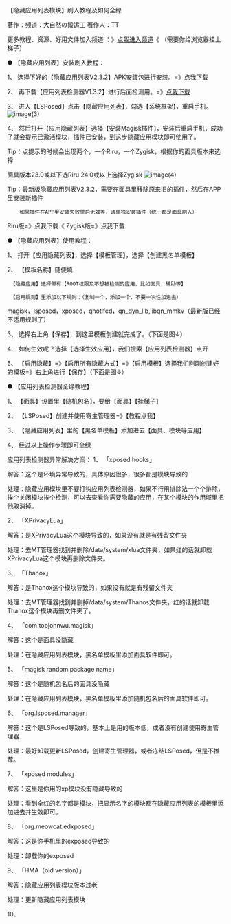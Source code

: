 【隐藏应用列表模块】刷入教程及如何全绿

著作：频道：大自然の搬运工   著作人：TT

更多教程、资源、好用文件加入频道 ：》[点我进入频道](https://t.me/banyun12138)《  （需要你给浏览器挂上梯子）

● 【隐藏应用列表】安装刷入教程：

1、 选择下好的【隐藏应用列表V2.3.2】APK安装包进行安装。=》[点我下载](https://banyun12138.lanzouq.com/iHJAFyopa5i)

2、 再下载【应用列表检测器V1.3.2】进行后面检测用。=》[点我下载](https://banyun12138.lanzouq.com/imRn4yopbmb)

3、 进入【LSPosed】点击【隐藏应用列表】，勾选【系统框架】，重启手机。
![image(3)](https://user-images.githubusercontent.com/97335538/153760936-340f150e-514b-4cd1-8165-03a8dbe6fd9a.png)



4、 然后打开【应用隐藏列表】选择【安装Magisk插件】，安装后重启手机，成功了就会提示已激活模块，插件已安装，到这步隐藏应用模块即可使用了。

Tip：点提示的时候会出现两个，一个Riru，一个Zygisk，根据你的面具版本来选择

面具版本23.0或以下选Riru       24.0或以上选择Zygisk
![image(4)](https://user-images.githubusercontent.com/97335538/153761016-8d2278fb-4b2e-42dc-8a92-ccfbce4f9520.png)


Tip：最新版隐藏应用列表V2.3.2，需要在面具里移除原来旧的插件，然后在APP里安装新插件

        如果插件在APP里安装失败重启无效等，请单独安装插件（统一都是面具刷入）
        
 Riru版=》点我下载《         Zygisk版=》点我下载

● 【隐藏应用列表】使用教程：

1、 打开【应用隐藏列表】，选择【模板管理】，选择【创建黑名单模板】

2、 【模板名称】随便填

     【隐藏应用】选择带有【ROOT权限及不想被检测的应用，比如面具，辅助等】
     
     【启用规则】里添加以下规则：（复制一个，添加一个，不要一次性加进去）
     
magisk，lsposed，xposed，qnotifed，qn_dyn_lib,libqn_mmkv（最新版已经不适用规则了）

3、 选择右上角【保存】，到这里模板创建就完成了。（下面是图↓）


4、 如何生效呢？选择【选择生效应用】，我们搜索【应用列表检测器】点开

5、 【启用隐藏】=》【启用所有隐藏方式】=》【启用模板】选择我们刚刚创建好的模板=》右上角进行【保存】（下面是图↓）


● 【应用列表检测器全绿教程】

1、 【面具】设置里【随机包名】，要给【面具】【挂梯子】

2、 【LSPosed】创建并使用寄生管理器=》【教程点我】

3、 【隐藏应用列表】里的【黑名单模板】添加进去【面具、模块等应用】

4、 经过以上操作步骤即可全绿

应用列表检测器异常解决方案：
1、 「xposed hooks」

解答：这个是环境异常导致的，具体原因很多，很多都是模块导致的

处理：隐藏应用模块里不要打钩应用列表检测器，如果不行用排除法一个个排除，挨个关闭模块挨个检测，可以去查看你需要隐藏的应用，在某个模块的作用域里把他取消掉。

2、 「XPrivacyLua」

解答：是XPrivacyLua这个模块导致的，如果没有就是有残留文件夹

处理：去MT管理器找到并删除/data/system/xlua文件夹，如果红的话就卸载XPrivacyLua这个模块再删除文件夹。

3、 「Thanox」

解答：是Thanox这个模块导致的，如果没有就是有残留文件夹

处理：去MT管理器找到并删掉/data/system/Thanos文件夹，红的话就卸载Thanox这个模块再删文件夹了。

4、 「com.topjohnwu.magisk」

解答：这个是面具没隐藏

处理：在隐藏应用列表模块，黑名单模板里添加面具软件即可。

5、 「magisk random package name」

解答：这个是随机包名后的面具没隐藏

处理：在隐藏应用列表模块，黑名单模板里添加随机包名后的面具软件即可。

6、 「org.lsposed.manager」

解答：这个是LSPosed导致的，基本上是用的版本低，或者没有创建使用寄生管理器

处理：最好卸载更新LSPosed，创建寄生管理器，或者冻结LSPosed，但是不推荐。

7、 「xposed modules」

解答：这里是你用的xp模块没有隐藏导致的

处理：看到全红的名字都是模块，把显示名字的模块都在隐藏应用列表的模板里添加进去并生效即可。

8、 「org.meowcat.edxposed」

解答：这是你手机里的exposed导致的

处理：卸载你的exposed

9、 「HMA（old version）」

解答：隐藏应用列表模块版本过老

处理：更新隐藏应用列表模块

10、 
